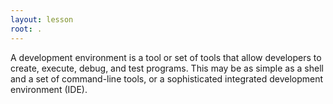 ```yaml
---
layout: lesson
root: .
---
```


A development environment is a tool or set of tools that allow developers to
create, execute, debug, and test programs.  This may be as simple as a shell and 
a set of command-line tools, or a sophisticated integrated development environment (IDE).



